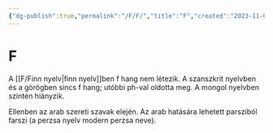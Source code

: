 ```yaml
---
{"dg-publish":true,"permalink":"/F/F/","title":"F","created":"2023-11-06T05:35","updated":"2024-10-25T17:23"}
---
```



# F

A [[F/Finn nyelv\|finn nyelv]]ben f hang nem létezik. A szanszkrit nyelvben és a görögben sincs f hang; utóbbi ph-val oldotta meg. A mongol nyelvben szintén hiányzik.  

Ellenben az arab szereti szavak elején. Az arab hatására lehetett parsziból farszi (a perzsa nyelv modern perzsa neve).  